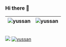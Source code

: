 ### Hi there 👋

| <img align="center" src="https://github-readme-stats.vercel.app/api?username=yussan&show_icons=true&theme=default&include_all_commits=true&count_private=true" alt="yussan"  />  | <img align="center" src="https://github-readme-stats.vercel.app/api/top-langs/?username=yussan&layout=compact&theme=default&langs_count=10&hide=tsql,css" alt="yussan"  />  |
| ------------- | ------------- |

<br/>

<div align="left">
<a href="https://github.com/yussan?tab=followers"><img src="https://img.shields.io/github/followers/yussan.svg?style=social&label=Follow&maxAge=z"></a>
<a href="https://github.com/yussan"><img src="https://komarev.com/ghpvc/?username=yussan" alt="yussan"/></a>
</div>


<!-- is a ✨ _special_ ✨ repository because its `README.md` (this file) appears on your GitHub profile.

Here are some ideas to get you started:

- 🔭 I’m currently working on ...
- 🌱 I’m currently learning ...
- 👯 I’m looking to collaborate on ...
- 🤔 I’m looking for help with ...
- 💬 Ask me about ...
- 📫 How to reach me: ...
- 😄 Pronouns: ...
- ⚡ Fun fact: ...
-->
